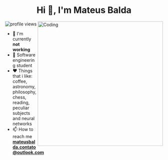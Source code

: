 <h1 align="center">Hi 👋, I'm Mateus Balda</h1>
<!-- <h3 align="center">Bring your challenge 🤠 </h3> -->

<!-- [About me](./about-me.md) | [Skills](./skills.md) | [Certifications](./certifications.md) -->

<img align="right" alt="Coding" width="400" src="https://i.giphy.com/media/v1.Y2lkPTc5MGI3NjExY3Ryd2NrajZpMWRwaDY1Mjl2ZmRtYnNtOWdoeHZpem8wbHprd21sMyZlcD12MV9pbnRlcm5hbF9naWZfYnlfaWQmY3Q9Zw/26xBMVOzata2DnN7i/giphy.gif">

<p align="left"> <img src="https://komarev.com/ghpvc/?username=mattbalda89&label=Profile%20views&color=0e75b6&style=flat" alt="profile views" /> </p> 

<!-- <p align="left"> <a href="https://twitter.com/mattbalda89" target="blank"><img src="https://img.shields.io/twitter/follow/mattbalda89?logo=twitter&style=for-the-badge" alt="mattbalda89" /></a> </p> -->

- 🔭 I'm currently **not working**
- 📕 Software engineering student
- ❤️ Things that i like: coffee, astronomy, philosophy, chess, reading, peculiar subjects and neural networks
- 📫 How to reach me **mateusbalda.contato@outlook.com**

<!-- <h3 align="left">Connect with me:</h3>
<p align="left">
<a href="https://twitter.com/mattbalda89" target="blank"><img align="center" src="https://raw.githubusercontent.com/rahuldkjain/github-profile-readme-generator/master/src/images/icons/Social/twitter.svg" alt="mattbalda89" height="30" width="40" /></a>
<a href="https://linkedin.com/in/matt-balda" target="blank"><img align="center" src="https://raw.githubusercontent.com/rahuldkjain/github-profile-readme-generator/master/src/images/icons/Social/linked-in-alt.svg" alt="mateus-balda-0b2127150" height="30" width="40" /></a>
<a href="https://discord.gg/ma.balda" target="blank"><img align="center" src="https://raw.githubusercontent.com/rahuldkjain/github-profile-readme-generator/master/src/images/icons/Social/discord.svg" alt="ma.balda" height="30" width="40" /></a>
</p> -->
